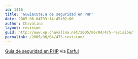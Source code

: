 ```yaml
---
id: 1416
title: 'Gu&iacute;a de seguridad en PHP'
date: 2005-06-04T03:14:45+02:00
author: Chavalina
layout: revision
guid: http://www.wp.chavalina.net/2005/06/04/475-revision/
permalink: /2005/06/04/475-revision/
---
```

<a href="http://phpsec.org/projects/guide/" target="_blank">Gu&iacute;a de seguridad en PHP</a> via <a href="http://earful.bitako.com/microdosis/257" target="_blank">Earful</a>